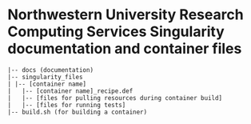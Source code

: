 # Northwestern University Research Computing Services Singularity documentation and container files

```
|-- docs (documentation)
|-- singularity_files
| |-- [container name]
|   |-- [container name]_recipe.def
|   |-- [files for pulling resources during container build]
|   |-- [files for running tests]
|-- build.sh (for building a container)
```